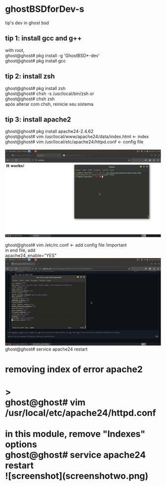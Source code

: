 # ghostBSDforDev-s
tip's dev in ghost bsd

## tip 1: install gcc and g++
with root, <br>
ghost@ghost# pkg install -g 'GhostBSD*-dev' <br>
ghost@ghost# pkg install gcc


## tip 2: install zsh 
ghost@ghost# pkg install zsh <br>
ghost@ghost# chsh -s /usr/local/bin/zsh   or <br>
ghost@ghost# chsh zsh  <br>
após alterar com chsh, reinicie seu sistema

## tip 3: install apache2
ghost@ghost#  pkg install apache24-2.4.62  <br>
ghost@ghost#  vim /usr/local/www/apache24/data/index.html   <- index <br>
ghost@ghost#  vim /usr/local/etc/apache24/httpd.conf        <- config file <br> <br>
![screenshot](screenshot.png)

ghost@ghost#  vim /etc/rc.conf       <- add config file !important <br>
in end file, add <br>
apache24_enable="YES"
![screenshot](screenshotone.png)
<br>
ghost@ghost# service apache24 restart

<h1>removing index of error apache2 <h1> ><br>
ghost@ghost#  vim /usr/local/etc/apache24/httpd.conf   <br>
<br> in this module, remove "Indexes" options <br>
ghost@ghost# service apache24 restart <br>
![screenshot](screenshotwo.png)
